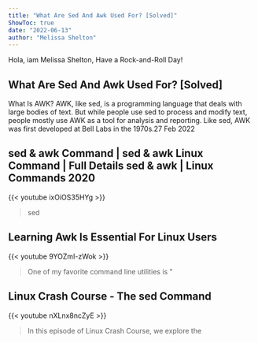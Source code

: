 ```yaml
---
title: "What Are Sed And Awk Used For? [Solved]"
ShowToc: true 
date: "2022-06-13"
author: "Melissa Shelton" 
---
```


Hola, iam Melissa Shelton, Have a Rock-and-Roll Day!
## What Are Sed And Awk Used For? [Solved]
What Is AWK? AWK, like sed, is a programming language that deals with large bodies of text. But while people use sed to process and modify text, people mostly use AWK as a tool for analysis and reporting. Like sed, AWK was first developed at Bell Labs in the 1970s.27 Feb 2022

## sed & awk Command | sed & awk Linux Command | Full Details sed & awk | Linux Commands 2020
{{< youtube ixOiOS35HYg >}}
>sed

## Learning Awk Is Essential For Linux Users
{{< youtube 9YOZmI-zWok >}}
>One of my favorite command line utilities is "

## Linux Crash Course - The sed Command
{{< youtube nXLnx8ncZyE >}}
>In this episode of Linux Crash Course, we explore the 


